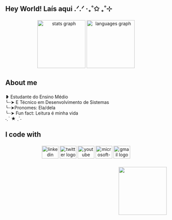 <h2 align="left">Hey World! Laís aqui .ᐟ.ᐟ ‧₊˚✩ ₊˚⊹</h2>

###

<div align="center">
  <img src="https://github-readme-stats.vercel.app/api?username=HeeeyLais&hide_title=false&hide_rank=false&show_icons=true&include_all_commits=true&count_private=true&disable_animations=false&theme=dracula&locale=en&hide_border=false&order=1" height="150" alt="stats graph"  />
  <img src="https://github-readme-stats.vercel.app/api/top-langs?username=HeeeyLais&locale=en&hide_title=false&layout=compact&card_width=320&langs_count=5&theme=dracula&hide_border=false&order=2" height="150" alt="languages graph"  />
</div>

###

<h2 align="left">About me</h2>

###

<p align="left">❥ Estudante do Ensino Médio<br>      ╰┈➤ E Técnico em Desenvolvimento de Sistemas<br>      ╰┈➤Pronomes: Ela/dela <br>      ╰┈➤ Fun fact: Leitura é minha vida <br>  ˗ˏˋ ★ ˎˊ˗ </p>


###

<h2 align="left">I code with</h2>

###

<div align="center">
  <img src="https://raw.githubusercontent.com/maurodesouza/profile-readme-generator/master/src/assets/icons/social/linkedin/default.svg" width="52" height="40" alt="linkedin logo"  />
  <img src="https://raw.githubusercontent.com/maurodesouza/profile-readme-generator/master/src/assets/icons/social/twitter/default.svg" width="52" height="40" alt="twitter logo"  />
  <img src="https://raw.githubusercontent.com/maurodesouza/profile-readme-generator/master/src/assets/icons/social/youtube/default.svg" width="52" height="40" alt="youtube logo"  />
  <img src="https://raw.githubusercontent.com/maurodesouza/profile-readme-generator/master/src/assets/icons/social/microsoft-outlook/default.svg" width="52" height="40" alt="microsoft-outlook logo"  />
  <img src="https://raw.githubusercontent.com/maurodesouza/profile-readme-generator/master/src/assets/icons/social/gmail/default.svg" width="52" height="40" alt="gmail logo"  />
</div>

###

<img align="right" height="150" src="https://i.pinimg.com/originals/af/c9/66/afc966b91eeec83eec99b83ef684fdb7.gif"  />

###                                                                                                                                                                                                                                                                                                                                                                                                 
